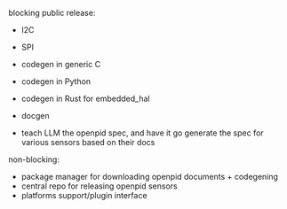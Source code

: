 blocking public release:
- I2C
- SPI
- codegen in generic C
- codegen in Python
- codegen in Rust for embedded\_hal
- docgen

- teach LLM the openpid spec, and have it go generate the spec for various sensors based on their docs

non-blocking:
- package manager for downloading openpid documents + codegening
- central repo for releasing openpid sensors
- platforms support/plugin interface
